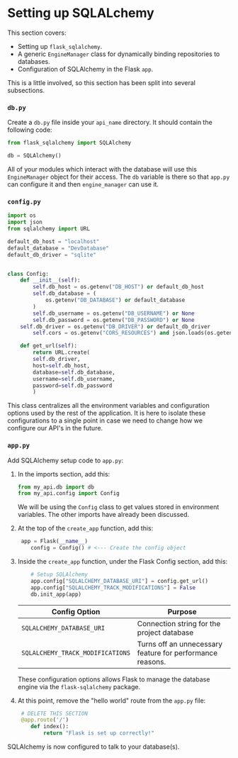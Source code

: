 # Setting up SQLALchemy

This section covers:

* Setting up `flask_sqlalchemy`.
* A generic `EngineManager` class for dynamically binding repositories to databases.
* Configuration of SQLAlchemy in the Flask `app`. 

This is a little involved, so this section has been split into several subsections.

### `db.py`

Create a `db.py` file inside your `api_name` directory.  It should contain the following code:

```python
from flask_sqlalchemy import SQLAlchemy

db = SQLAlchemy()
```

All of your modules which interact with the database will use this `EngineManager` object for their access.  The `db` variable is there so that `app.py` can configure it and then `engine_manager` can use it.

### `config.py`

```python
import os
import json
from sqlalchemy import URL

default_db_host = "localhost"
default_database = "DevDatabase"
default_db_driver = "sqlite"


class Config:
    def __init__(self):
        self.db_host = os.getenv("DB_HOST") or default_db_host
        self.db_database = (
            os.getenv("DB_DATABASE") or default_database
        )
        self.db_username = os.getenv("DB_USERNAME") or None
        self.db_password = os.getenv("DB_PASSWORD") or None
	self.db_driver = os.getenv("DB_DRIVER") or default_db_driver
        self.cors = os.getenv("CORS_RESOURCES") and json.loads(os.getenv("CORS_RESOURCES")) or {r"/api/*": {"origins": "http://localhost:4200"}}

    def get_url(self):
        return URL.create(
	    self.db_driver,
	    host=self.db_host,
	    database=self.db_database,
	    username=self.db_username,
	    password=self.db_password
        )
```

This class centralizes all the environment variables and configuration options used by the rest of the application.  It is here to isolate these configurations to a single point in case we need to change how we configure our API's in the future.

### `app.py`

Add SQLAlchemy setup code to `app.py`:

1. In the imports section, add this:

   ```python
   from my_api.db import db
   from my_api.config import Config
   ```

   We will be using the `Config` class to get values stored in environment variables.  The other imports have already been discussed.

2. At the top of the `create_app` function, add this:

   ```python
   	app = Flask(__name__)
       config = Config() # <--- Create the config object
   ```

   

3. Inside the `create_app` function, under the Flask Config section, add this:

   ```python
       # Setup SQLAlchemy
       app.config["SQLALCHEMY_DATABASE_URI"] = config.get_url()
       app.config["SQLALCHEMY_TRACK_MODIFICATIONS"] = False
       db.init_app(app)
   ```

   

   | Config Option                    | Purpose                                                      |
   | -------------------------------- | ------------------------------------------------------------ |
   | `SQLALCHEMY_DATABASE_URI`        | Connection string for the project database |
   | `SQLALCHEMY_TRACK_MODIFICATIONS` | Turns off an unnecessary feature for performance reasons.    |

   These configuration options allows Flask to manage the database engine via the `flask-sqlalchemy` package.

4. At this point, remove the "hello world" route from the `app.py` file:

   ```python
   	# DELETE THIS SECTION
   	@app.route('/')
       def index():
           return "Flask is set up correctly!"
   ```

SQLAlchemy is now configured to talk to your database(s).
